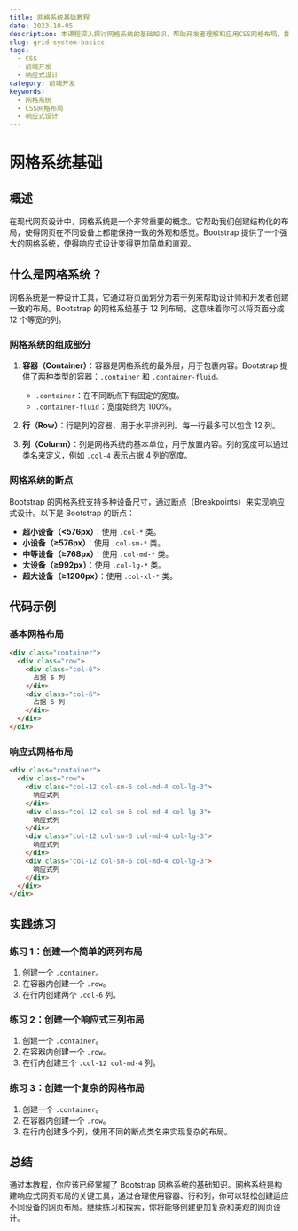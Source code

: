 ```yaml
---
title: 网格系统基础教程
date: 2023-10-05
description: 本课程深入探讨网格系统的基础知识，帮助开发者理解和应用CSS网格布局，提升网页设计的灵活性和响应性。
slug: grid-system-basics
tags:
  - CSS
  - 前端开发
  - 响应式设计
category: 前端开发
keywords:
  - 网格系统
  - CSS网格布局
  - 响应式设计
---
```


# 网格系统基础

## 概述

在现代网页设计中，网格系统是一个非常重要的概念。它帮助我们创建结构化的布局，使得网页在不同设备上都能保持一致的外观和感觉。Bootstrap 提供了一个强大的网格系统，使得响应式设计变得更加简单和直观。

## 什么是网格系统？

网格系统是一种设计工具，它通过将页面划分为若干列来帮助设计师和开发者创建一致的布局。Bootstrap 的网格系统基于 12 列布局，这意味着你可以将页面分成 12 个等宽的列。

### 网格系统的组成部分

1. **容器（Container）**：容器是网格系统的最外层，用于包裹内容。Bootstrap 提供了两种类型的容器：`.container` 和 `.container-fluid`。
   - `.container`：在不同断点下有固定的宽度。
   - `.container-fluid`：宽度始终为 100%。

2. **行（Row）**：行是列的容器，用于水平排列列。每一行最多可以包含 12 列。

3. **列（Column）**：列是网格系统的基本单位，用于放置内容。列的宽度可以通过类名来定义，例如 `.col-4` 表示占据 4 列的宽度。

### 网格系统的断点

Bootstrap 的网格系统支持多种设备尺寸，通过断点（Breakpoints）来实现响应式设计。以下是 Bootstrap 的断点：

- **超小设备（<576px）**：使用 `.col-*` 类。
- **小设备（≥576px）**：使用 `.col-sm-*` 类。
- **中等设备（≥768px）**：使用 `.col-md-*` 类。
- **大设备（≥992px）**：使用 `.col-lg-*` 类。
- **超大设备（≥1200px）**：使用 `.col-xl-*` 类。

## 代码示例

### 基本网格布局

```html
<div class="container">
  <div class="row">
    <div class="col-6">
      占据 6 列
    </div>
    <div class="col-6">
      占据 6 列
    </div>
  </div>
</div>
```

### 响应式网格布局

```html
<div class="container">
  <div class="row">
    <div class="col-12 col-sm-6 col-md-4 col-lg-3">
      响应式列
    </div>
    <div class="col-12 col-sm-6 col-md-4 col-lg-3">
      响应式列
    </div>
    <div class="col-12 col-sm-6 col-md-4 col-lg-3">
      响应式列
    </div>
    <div class="col-12 col-sm-6 col-md-4 col-lg-3">
      响应式列
    </div>
  </div>
</div>
```

## 实践练习

### 练习 1：创建一个简单的两列布局

1. 创建一个 `.container`。
2. 在容器内创建一个 `.row`。
3. 在行内创建两个 `.col-6` 列。

### 练习 2：创建一个响应式三列布局

1. 创建一个 `.container`。
2. 在容器内创建一个 `.row`。
3. 在行内创建三个 `.col-12 col-md-4` 列。

### 练习 3：创建一个复杂的网格布局

1. 创建一个 `.container`。
2. 在容器内创建一个 `.row`。
3. 在行内创建多个列，使用不同的断点类名来实现复杂的布局。

## 总结

通过本教程，你应该已经掌握了 Bootstrap 网格系统的基础知识。网格系统是构建响应式网页布局的关键工具，通过合理使用容器、行和列，你可以轻松创建适应不同设备的网页布局。继续练习和探索，你将能够创建更加复杂和美观的网页设计。